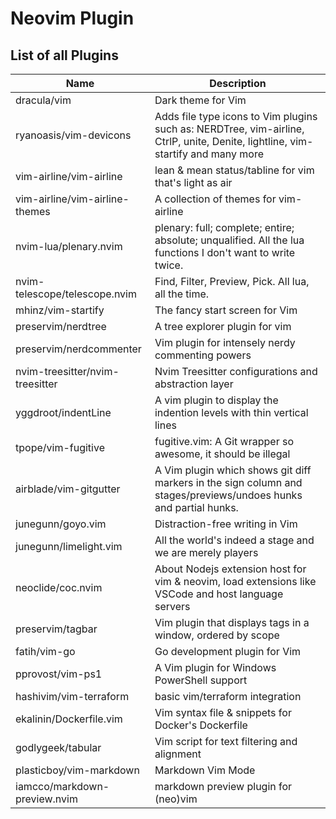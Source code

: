 # Neovim Plugin

## List of all Plugins
| Name | Description |
| --- | --- |
| dracula/vim | Dark theme for Vim |
| ryanoasis/vim-devicons | Adds file type icons to Vim plugins such as: NERDTree, vim-airline, CtrlP, unite, Denite, lightline, vim-startify and many more |
| vim-airline/vim-airline | lean & mean status/tabline for vim that's light as air |
| vim-airline/vim-airline-themes | A collection of themes for vim-airline |
| nvim-lua/plenary.nvim | plenary: full; complete; entire; absolute; unqualified. All the lua functions I don't want to write twice. |
| nvim-telescope/telescope.nvim | Find, Filter, Preview, Pick. All lua, all the time. |
| mhinz/vim-startify | The fancy start screen for Vim |
| preservim/nerdtree | A tree explorer plugin for vim |
| preservim/nerdcommenter | Vim plugin for intensely nerdy commenting powers |
| nvim-treesitter/nvim-treesitter | Nvim Treesitter configurations and abstraction layer |
| yggdroot/indentLine | A vim plugin to display the indention levels with thin vertical lines |
| tpope/vim-fugitive | fugitive.vim: A Git wrapper so awesome, it should be illegal |
| airblade/vim-gitgutter | A Vim plugin which shows git diff markers in the sign column and stages/previews/undoes hunks and partial hunks. |
| junegunn/goyo.vim | Distraction-free writing in Vim |
| junegunn/limelight.vim | All the world's indeed a stage and we are merely players |
| neoclide/coc.nvim | About  Nodejs extension host for vim & neovim, load extensions like VSCode and host language servers |
| preservim/tagbar | Vim plugin that displays tags in a window, ordered by scope |
| fatih/vim-go | Go development plugin for Vim |
| pprovost/vim-ps1 | A Vim plugin for Windows PowerShell support |
| hashivim/vim-terraform | basic vim/terraform integration |
| ekalinin/Dockerfile.vim | Vim syntax file & snippets for Docker's Dockerfile |
| godlygeek/tabular | Vim script for text filtering and alignment |
| plasticboy/vim-markdown | Markdown Vim Mode |
| iamcco/markdown-preview.nvim | markdown preview plugin for (neo)vim |

